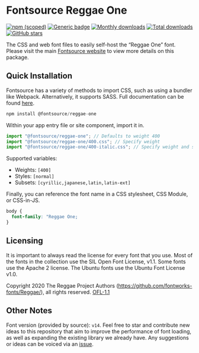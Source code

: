 # Fontsource Reggae One

[![npm (scoped)](https://img.shields.io/npm/v/@fontsource/reggae-one?color=brightgreen)](https://www.npmjs.com/package/@fontsource/reggae-one) [![Generic badge](https://img.shields.io/badge/fontsource-passing-brightgreen)](https://github.com/fontsource/fontsource) [![Monthly downloads](https://badgen.net/npm/dm/@fontsource/reggae-one)](https://github.com/fontsource/fontsource) [![Total downloads](https://badgen.net/npm/dt/@fontsource/reggae-one)](https://github.com/fontsource/fontsource) [![GitHub stars](https://img.shields.io/github/stars/fontsource/fontsource.svg?style=social&label=Star)](https://github.com/fontsource/fontsource/stargazers)

The CSS and web font files to easily self-host the “Reggae One” font. Please visit the main [Fontsource website](https://fontsource.org/fonts/reggae-one) to view more details on this package.

## Quick Installation

Fontsource has a variety of methods to import CSS, such as using a bundler like Webpack. Alternatively, it supports SASS. Full documentation can be found [here](https://fontsource.org/docs/getting-started/introduction).

```javascript
npm install @fontsource/reggae-one
```

Within your app entry file or site component, import it in.

```javascript
import "@fontsource/reggae-one"; // Defaults to weight 400
import "@fontsource/reggae-one/400.css"; // Specify weight
import "@fontsource/reggae-one/400-italic.css"; // Specify weight and style

```

Supported variables:
- Weights: `[400]`
- Styles: `[normal]`
- Subsets: `[cyrillic,japanese,latin,latin-ext]`

Finally, you can reference the font name in a CSS stylesheet, CSS Module, or CSS-in-JS.

```css
body {
  font-family: "Reggae One;
}
```

## Licensing
It is important to always read the license for every font that you use.
Most of the fonts in the collection use the SIL Open Font License, v1.1. Some fonts use the Apache 2 license. The Ubuntu fonts use the Ubuntu Font License v1.0.

Copyright 2020 The Reggae Project Authors (https://github.com/fontworks-fonts/Reggae/), all rights reserved.
[OFL-1.1](http://scripts.sil.org/OFL)

## Other Notes
Font version (provided by source): `v14`.
Feel free to star and contribute new ideas to this repository that aim to improve the performance of font loading, as well as expanding the existing library we already have. Any suggestions or ideas can be voiced via an [issue](https://github.com/fontsource/fontsource/issues).